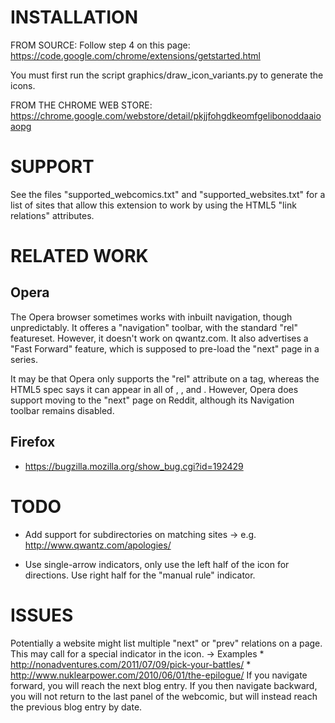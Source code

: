 INSTALLATION
============

FROM SOURCE:
Follow step 4 on this page:
https://code.google.com/chrome/extensions/getstarted.html

You must first run the script graphics/draw_icon_variants.py
to generate the icons.

FROM THE CHROME WEB STORE:
https://chrome.google.com/webstore/detail/pkjjfohgdkeomfgelibonoddaaioaopg


SUPPORT
=======

See the files "supported_webcomics.txt" and "supported_websites.txt" for a list of sites that allow this extension to work by using the HTML5 "link relations" attributes.


RELATED WORK
============
Opera
-----------------------
The Opera browser sometimes works with inbuilt navigation, though unpredictably.
It offeres a "navigation" toolbar, with the standard "rel" featureset. However,
it doesn't work on qwantz.com.  It also advertises a "Fast Forward" feature, which
is supposed to pre-load the "next" page in a series.

It may be that Opera only supports the "rel" attribute on a <link> tag, whereas the
HTML5 spec says it can appear in all of <link>, <a>, and <area>.  However, Opera does
support moving to the "next" page on Reddit, although its Navigation toolbar remains disabled.

Firefox
-----------------------
* https://bugzilla.mozilla.org/show_bug.cgi?id=192429

TODO
=====

* Add support for subdirectories on matching sites
    -> e.g. http://www.qwantz.com/apologies/

* Use single-arrow indicators, only use the left half of the icon for directions.
Use right half for the "manual rule" indicator.

ISSUES
======

Potentially a website might list multiple "next" or "prev" relations on a page. This may call for a special indicator in the icon.
-> Examples
    * http://nonadventures.com/2011/07/09/pick-your-battles/
    * http://www.nuklearpower.com/2010/06/01/the-epilogue/
        If you navigate forward, you will reach the next blog entry. If you then navigate backward, you will not return to the last panel of the webcomic, but will instead reach the previous blog entry by date.
